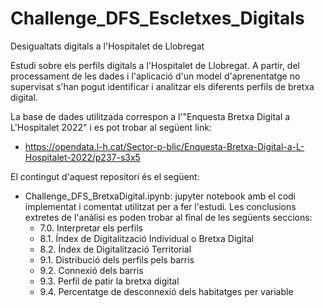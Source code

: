 # Challenge_DFS_Escletxes_Digitals
Desigualtats digitals a l'Hospitalet de Llobregat

Estudi sobre els perfils digitals a l'Hospitalet de Llobregat. A partir, del processament de les dades i l'aplicació d'un model d'aprenentatge no supervisat s'han pogut identificar i analitzar els diferents perfils de bretxa digital.

La base de dades utilitzada correspon a l'"Enquesta Bretxa Digital a L'Hospitalet 2022" i es pot trobar al següent link:
- https://opendata.l-h.cat/Sector-p-blic/Enquesta-Bretxa-Digital-a-L-Hospitalet-2022/p237-s3x5

El contingut d'aquest repositori és el següent:
- Challenge_DFS_BretxaDigital.ipynb: jupyter notebook amb el codi implementat i comentat utilitzat per a fer l'estudi. Les conclusions extretes de l'anàlisi es poden trobar al final de les següents seccions:
    - 7.0. Interpretar els perfils
    - 8.1. Índex de Digitalització Individual o Bretxa Digital
    - 8.2. Índex de Digitalització Territorial
    - 9.1. Distribució dels perfils pels barris
    - 9.2. Connexió dels barris
    - 9.3. Perfil de patir la bretxa digital
    - 9.4. Percentatge de desconnexió dels habitatges per variable
